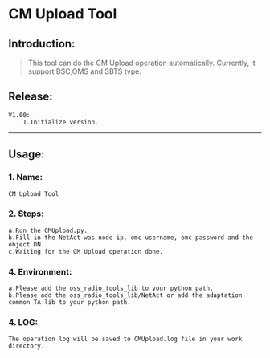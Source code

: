 # CM Upload Tool

## Introduction:
>This tool can do the CM Upload operation automatically. Currently, it support BSC,OMS and SBTS type.

## Release:
    V1.00:
        1.Initialize version.
  
***
## Usage:
### 1. Name:
    CM Upload Tool
### 2. Steps:
    a.Run the CMUpload.py.
    b.Fill in the NetAct was node ip, omc username, omc password and the object DN.
    c.Waiting for the CM Upload operation done.
    
### 4. Environment:  
    a.Please add the oss_radio_tools_lib to your python path.
    b.Please add the oss_radio_tools_lib/NetAct or add the adaptation common TA lib to your python path.
    
### 4. LOG:
    The operation log will be saved to CMUpload.log file in your work directory.
    
